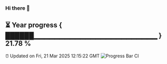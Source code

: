 ### Hi there 👋
⏳ Year progress { ██████▁▁▁▁▁▁▁▁▁▁▁▁▁▁▁▁▁▁▁▁▁▁▁▁ } 21.78 %
---
⏰ Updated on Fri, 21 Mar 2025 12:15:22 GMT
![Progress Bar CI](https://github.com/Moyi321/Moyi321/workflows/Progress%20Bar%20CI/badge.svg)
